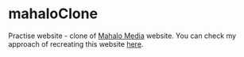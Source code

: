 # mahaloClone
Practise website - clone of [Mahalo Media](https://mahalomedia.pl/en/) website.
You can check my approach of recreating this website [here](https://mahalo-clone-8o5ocdne6.vercel.app/).

